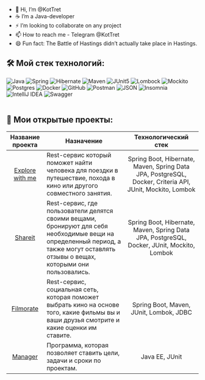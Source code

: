 
- 👋 Hi, I’m @KotTret
- ☕ I’m a Java-developer
- ⚡ I’m looking to collaborate on any project
- 📫 How to reach me - Telegram @KotTret
- 😄 Fun fact: The Battle of Hastings didn’t actually take place in Hastings.

## 🛠 Мой стек технологий:
  ![Java](https://img.shields.io/badge/java-%23ED8B00.svg?style=for-the-badge)
  ![Spring](https://img.shields.io/badge/spring-%236DB33F.svg?style=for-the-badge&logo=spring&logoColor=white)
  ![Hibernate](https://img.shields.io/badge/Hibernate-BDB76B?style=for-the-badge&logo=Hibernate&logoColor=000000)
  ![Maven](https://img.shields.io/badge/Maven-FF0000?style=for-the-badge&logo=Apache%20Maven&logoColor=000000)
  ![JUnit5](https://img.shields.io/badge/JUnit5-25A162?style=for-the-badge&logo=JUnit5&logoColor=FFFFFF)
  ![Lombock](https://img.shields.io/badge/Lombock-B22222.svg?style=for-the-badge)
  ![Mockito](https://img.shields.io/badge/Mockito-9ACD32.svg?style=for-the-badge)
  ![Postgres](https://img.shields.io/badge/postgres-%23316192.svg?style=for-the-badge&logo=postgresql&logoColor=white)
  ![Docker](https://img.shields.io/badge/Docker-2496ED?style=for-the-badge&logo=Docker&logoColor=FFFFFF)
  ![GitHub](https://img.shields.io/badge/github-%23121011.svg?style=for-the-badge&logo=github&logoColor=white)
  ![Postman](https://img.shields.io/badge/Postman-FF6C37?style=for-the-badge&logo=postman&logoColor=white)
  ![JSON](https://img.shields.io/static/v1?style=for-the-badge&message=JSON&color=000000&logo=JSON&logoColor=FFFFFF&label=)
  ![Insomnia](https://img.shields.io/badge/Insomnia-C0C0C0?style=for-the-badge&logo=insomnia&logoColor=5849BE)
  ![IntelliJ IDEA](https://img.shields.io/static/v1?style=for-the-badge&message=IntelliJ+IDEA&color=000000&logo=IntelliJ+IDEA&logoColor=FFFFFF&label=)
  ![Swagger](https://img.shields.io/badge/Swagger-85EA2D?style=for-the-badge&logo=Swagger&logoColor=white)<br><br>

## 📂 Мои открытые проекты:

| Название проекта                                                     | Назначение                                                                                                                                                                          | Технологический стек                                                                      |
|:--------------------------------------------------------------------:|-------------------------------------------------------------------------------------------------------------------------------------------------------------------------------------|:-----------------------------------------------------------------------------------------:|
| [Explore with me](https://github.com/KotTret/java-explore-with-me)   | Rest-сервис который поможет найти человека для поездки в путешествие, похода в кино или другого совместного занятия.                                                                | Spring Boot, Hibernate, Maven, Spring Data JPA, PostgreSQL, Docker, Criteria API, JUnit, Mockito, Lombok|
| [Shareit](https://github.com/KotTret/java-shareit)                   | Rest-сервис, где пользователи делятся своими вещами, бронируют для себя необходимые вещи на определенный период, а также могут оставлять отзывы о вещах, которыми они пользовались. | Spring Boot, Hibernate, Maven, Spring Data JPA, PostgreSQL, Docker, JUnit, Mockito, Lombok|
| [Filmorate](https://github.com/KotTret/java-filmorate)               | Rest-сервис, социальная сеть, которая поможет выбрать кино на основе того, какие фильмы вы и ваши друзья смотрите и какие оценки им ставите.                                        | Spring Boot, Maven, JUnit, Lombok, JDBC                                                   |
| [Manager](https://github.com/KotTret/Manager)                     | Программа, которая позволяет ставить цели, задачи и сроки по проектам.                                                                                                              | Java EE, JUnit                                                                            |
